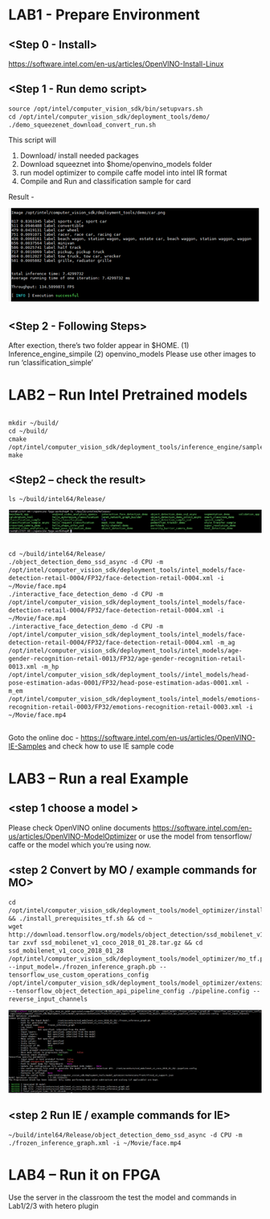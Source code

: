# LAB1 - Prepare Environment

## <Step 0 - Install> 
https://software.intel.com/en-us/articles/OpenVINO-Install-Linux

## <Step 1 - Run demo script>
```
source /opt/intel/computer_vision_sdk/bin/setupvars.sh
cd /opt/intel/computer_vision_sdk/deployment_tools/demo/
./demo_squeezenet_download_convert_run.sh
```

This script will 
1. Download/ install needed packages 
2. Download squeeznet into $home/openvino_models folder
3. run model optimizer to compile caffe model into intel IR format
4. Compile and Run and classification sample for card

Result - 

![out put result - click the link to show image](images/01.png)
 
## <Step 2 - Following Steps>
After exection, there’s two folder appear in $HOME. (1) Inference_engine_simpile (2) openvino_models
Please use other images to run ‘classification_simple’ 

# LAB2 – Run Intel Pretrained models
## <Step1 build Sample Code>
```
mkdir ~/build/
cd ~/build/
cmake /opt/intel/computer_vision_sdk/deployment_tools/inference_engine/samples/
make
```

## <Step2 – check the result>
```
ls ~/build/intel64/Release/
```

![out put result - click the link to show image](images/02.png)
 

## <Step3 execute a command>
```
cd ~/build/intel64/Release/
./object_detection_demo_ssd_async -d CPU -m /opt/intel/computer_vision_sdk/deployment_tools/intel_models/face-detection-retail-0004/FP32/face-detection-retail-0004.xml -i ~/Movie/face.mp4
./interactive_face_detection_demo -d CPU -m /opt/intel/computer_vision_sdk/deployment_tools/intel_models/face-detection-retail-0004/FP32/face-detection-retail-0004.xml -i ~/Movie/face.mp4
./interactive_face_detection_demo -d CPU -m /opt/intel/computer_vision_sdk/deployment_tools/intel_models/face-detection-retail-0004/FP32/face-detection-retail-0004.xml -m_ag /opt/intel/computer_vision_sdk/deployment_tools/intel_models/age-gender-recognition-retail-0013/FP32/age-gender-recognition-retail-0013.xml -m_hp /opt/intel/computer_vision_sdk/deployment_tools//intel_models/head-pose-estimation-adas-0001/FP32/head-pose-estimation-adas-0001.xml -m_em /opt/intel/computer_vision_sdk/deployment_tools/intel_models/emotions-recognition-retail-0003/FP32/emotions-recognition-retail-0003.xml -i ~/Movie/face.mp4
```

## <step4 Following Study>
Goto the online doc - https://software.intel.com/en-us/articles/OpenVINO-IE-Samples and check how to use IE sample code

# LAB3 – Run a real Example

## <step 1 choose a model > 
Please check OpenVINO online documents https://software.intel.com/en-us/articles/OpenVINO-ModelOptimizer or use the model from tensorflow/ caffe or the model which you’re using now.

## <step 2 Convert by MO / example commands for MO>
```
cd /opt/intel/computer_vision_sdk/deployment_tools/model_optimizer/install_prerequisites/ && ./install_prerequisites_tf.sh && cd ~
wget http://download.tensorflow.org/models/object_detection/ssd_mobilenet_v1_coco_2018_01_28.tar.gz
tar zxvf ssd_mobilenet_v1_coco_2018_01_28.tar.gz && cd ssd_mobilenet_v1_coco_2018_01_28
/opt/intel/computer_vision_sdk/deployment_tools/model_optimizer/mo_tf.py --input_model=./frozen_inference_graph.pb --tensorflow_use_custom_operations_config /opt/intel/computer_vision_sdk/deployment_tools/model_optimizer/extensions/front/tf/ssd_v2_support.json --tensorflow_object_detection_api_pipeline_config ./pipeline.config --reverse_input_channels
```

![out put result - click the link to show image](images/03.png)


## <step 2 Run IE / example commands for IE>
```
~/build/intel64/Release/object_detection_demo_ssd_async -d CPU -m ./frozen_inference_graph.xml -i ~/Movie/face.mp4 
```


# LAB4 – Run it on FPGA
Use the server in the classroom the test the model and commands in Lab1/2/3 with hetero plugin

